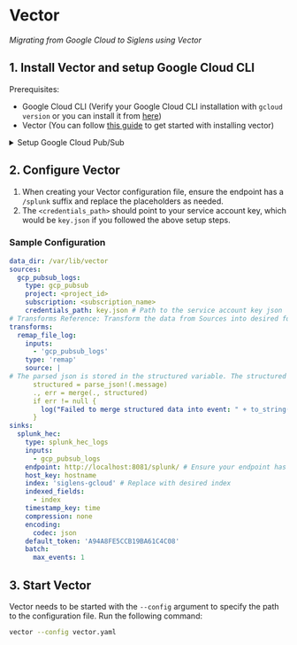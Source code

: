 # Vector

*Migrating from Google Cloud to Siglens using Vector*

## 1. Install Vector and setup Google Cloud CLI

Prerequisites: 
- Google Cloud CLI (Verify your Google Cloud CLI installation with `gcloud version` or you can install it from [here](https://cloud.google.com/sdk/docs/install-sdk))
- Vector (You can follow [this guide](../../log-ingestion/vector.md) to get started with installing vector)
<details>
<summary>Setup Google Cloud Pub/Sub</summary>

#### 1. Set or Create a Google Cloud Project

If you already have a Google Cloud project, set it as your current project:

```bash
gcloud config set project <project_id>
```

Replace `<project_id>` with your actual project ID.

If you don't have a project, create one:

```bash
gcloud projects create <project_id>
```

#### 2. Create a Pub/Sub Topic

Create a Pub/Sub topic where logs will be published:

```bash
gcloud pubsub topics create <topic_name>
```

#### 3. Create a Logging Sink

When you create a sink, Google Cloud automatically creates a new service account. This service account, known as the logging service account, is used by the sink to write logs.

```bash
gcloud logging sinks create <sink_name> pubsub.googleapis.com/projects/<project_id>/topics/<topic_name>
```
#### 4. Grant Permissions to the Logging Service Account

Grant the `pubsub.publisher` role to the logging service account:

```bash
gcloud projects add-iam-policy-binding <project_id> --member=serviceAccount:<logging_service_account> --role=roles/pubsub.publisher
```

Replace `<logging_service_account>` with the service account name displayed after creating the sink.

#### 5. Create a Service Account
> Skip this step if you have an existing service account

If you have a service account and a key from a different project, and you want to use it in your current project, you can skip to [Step 8](./vector#8-grant-pubsub-subscriber-role-to-an-existing-service-account-from-a-different-project)

If you don't have a service account, create one:

```bash
gcloud iam service-accounts create <service_account_name> --display-name "My Service Account"
```

#### 6. Grant Pub/Sub Editor Role to the New Service Account
> Skip this step if you have an existing service account.

Grant the `pubsub.editor` role to the service account:

```bash
gcloud projects add-iam-policy-binding <project_id> --member serviceAccount:<service_account_name>@<project_id>.iam.gserviceaccount.com --role roles/pubsub.editor
```

#### 7. Generate Key for the New Service Account(Skip if you have an existing one)
> Skip this step if you have an existing service account key.

If you don't have a service account key, create one:

```bash
gcloud iam service-accounts keys create ~/key.json --iam-account <service_account_name>@<project_id>.iam.gserviceaccount.com
```
#### 8. Grant Pub/Sub Subscriber Role to an Existing Service Account from a Different Project
> Skip this step if you're not using a service account from a different project

If you have a service account and a key from a different project, you need to add the necessary permissions to the service account in your current project like this: 

```bash
gcloud projects add-iam-policy-binding <project_id> --member=serviceAccount:<service_account_name>@<existing_project_id>.iam.gserviceaccount.com --role=roles/pubsub.subscriber
```
#### 9. Create a Pub/Sub Subscription

Create a Pub/Sub subscription to the topic:

```bash
gcloud pubsub subscriptions create <subscription_name> --topic <topic_name>
```

#### 10. Test the Subscription (Optional)

Pull messages from the subscription to test it:

```bash
gcloud pubsub subscriptions pull --auto-ack <subscription_name>
```
---

Remember to replace `<project_id>`, `<logging_service_account>`, `<service_account_name>` and `<existing_project_id>` with your actual project ID and service account names.
</details>

## 2. Configure Vector

1. When creating your Vector configuration file, ensure the endpoint has a `/splunk` suffix and replace the placeholders as needed.
2. The `<credentials_path>` should point to your service account key, which would be `key.json` if you followed the above setup steps.


###  Sample Configuration
```yaml
data_dir: /var/lib/vector
sources:
  gcp_pubsub_logs:
    type: gcp_pubsub
    project: <project_id>
    subscription: <subscription_name>
    credentials_path: key.json # Path to the service account key json
# Transforms Reference: Transform the data from Sources into desired format
transforms:
  remap_file_log:
    inputs:
      - 'gcp_pubsub_logs'
    type: 'remap'
    source: |
# The parsed json is stored in the structured variable. The structured variable is merged with the other data/fields.
      structured = parse_json!(.message)
      ., err = merge(., structured)
      if err != null {
        log("Failed to merge structured data into event: " + to_string(err), level: "error")
      }
sinks:
  splunk_hec:
    type: splunk_hec_logs
    inputs:
      - gcp_pubsub_logs
    endpoint: http://localhost:8081/splunk/ # Ensure your endpoint has /splunk suffix
    host_key: hostname
    index: 'siglens-gcloud' # Replace with desired index
    indexed_fields:
      - index
    timestamp_key: time
    compression: none
    encoding:
      codec: json
    default_token: 'A94A8FE5CCB19BA61C4C08'
    batch:
      max_events: 1
```

## 3. Start Vector

Vector needs to be started with the `--config` argument to specify the path to the configuration file. Run the following command:

```bash
vector --config vector.yaml